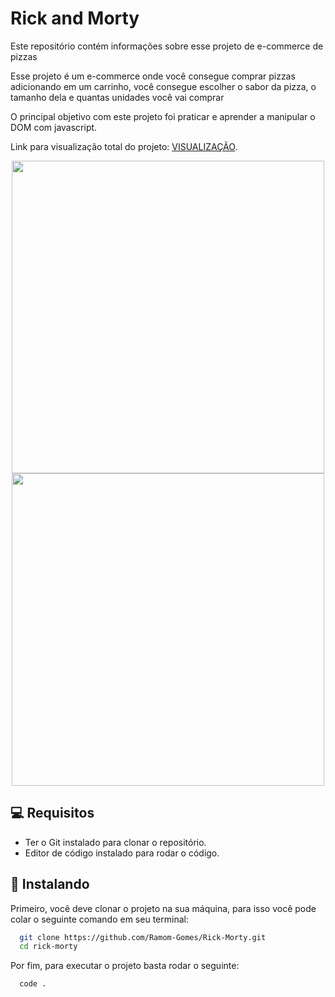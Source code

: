 # Rick and Morty

Este repositório contém informações sobre esse projeto de e-commerce de pizzas

Esse projeto é um e-commerce onde você consegue comprar pizzas adicionando em um carrinho, você consegue escolher o sabor da pizza, o tamanho dela e quantas unidades você vai comprar

O principal objetivo com este projeto foi praticar e aprender a manipular o DOM com javascript.

Link para visualização total do projeto: [VISUALIZAÇÃO](https://tangerine-flan-82ef74.netlify.app/).

<div align="center" display="flex">
<img src="https://user-images.githubusercontent.com/110055468/235494642-5dfcb2b6-ca92-45b9-adb1-10000c13f0e0.jpeg" width="500px" />
<img src="https://user-images.githubusercontent.com/110055468/235496245-86a3b650-f067-4d8e-a67c-0ff6ef4f5b2f.jpeg" width="500px" />
</div>




## 💻 Requisitos

* Ter o Git instalado para clonar o repositório.
* Editor de código instalado para rodar o código.




## 🚀 Instalando

Primeiro, você deve clonar o projeto na sua máquina, para isso você pode colar o seguinte comando em seu terminal:

```bash
  git clone https://github.com/Ramom-Gomes/Rick-Morty.git
  cd rick-morty
```

Por fim, para executar o projeto basta rodar o seguinte:

```bash
  code .
```
